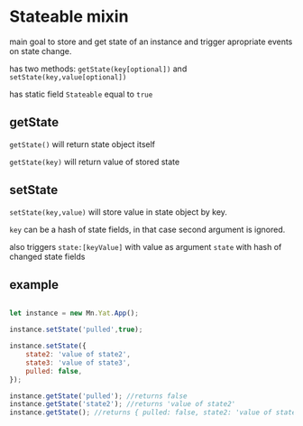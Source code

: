 # Stateable mixin
main goal to store and get state of an instance and trigger apropriate events on state change.

has two methods: `getState(key[optional])` and `setState(key,value[optional])`

has static field `Stateable` equal to `true`

## getState
`getState()` will return state object itself

`getState(key)` will return value of stored state

## setState
`setState(key,value)` will store value in state object by key.

`key` can be a hash of state fields, in that case second argument is ignored.

also triggers 
`state:[keyValue]` with value as argument
`state` with hash of changed state fields

## example

```js

let instance = new Mn.Yat.App();

instance.setState('pulled',true);

instance.setState({
	state2: 'value of state2',
	state3: 'value of state3',
	pulled: false,
});

instance.getState('pulled'); //returns false
instance.getState('state2'); //returns 'value of state2'
instance.getState(); //returns { pulled: false, state2: 'value of state2', state3: 'value of state3' }
```
